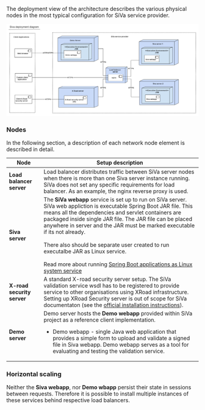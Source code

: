 The deployment view of the architecture describes the various physical nodes in the most typical configuration for SiVa service provider.

![SiVa Deployment view](../img/siva/uml_siva_deployment_diagram.png)

### Nodes

In the following section, a description of each network node element is described in detail.

| Node | Setup description |
| ------ | ----------- |
| **Load balancer server** | Load balancer distributes traffic between SiVa server nodes when there is more than one Siva server instance running. SiVa does not set any specific requirements for load balancer. As an example, the nginx reverse proxy is used.|
| **Siva server** | The **SiVa webapp** service is set up to run on SiVa server.<br/>SiVa web appliction is executable Spring Boot JAR file. This means all the dependencies and servlet containers are packaged inside single JAR file. The JAR file can be placed anywhere in server and the JAR must be marked executable if its not already.<br/><br/>There also should be separate user created to run executalbe JAR as Linux service.<br/><br/>Read more about running [Spring Boot applications as Linux system service](https://docs.spring.io/spring-boot/docs/current/reference/html/deployment-install.html#deployment-service)|
| **X-road security server** | A standard X-road security server setup. The SiVa validation service wsdl has to be registered to provide service to other organisations using XRoad infrastructure. Setting up XRoad Security server is out of scope for SiVa documentaton (see the [official installation instructions](https://www.x-tee.ee/docs/live/xroad/ig-ss_x-road_v6_security_server_installation_guide.html)).|
| **Demo server** | Demo server hosts the **Demo webapp** provided within SiVa project as a reference client implementation. <ul><li>Demo webapp - single Java web application that provides a simple form to upload and validate a signed file in Siva webapp. Demo webapp serves as a tool for evaluating and testing the validation service. </li></ul>|

### Horizontal scaling

Neither the **Siva webapp**, nor **Demo wbapp** persist their state in sessions between requests. Therefore it is possible to install multiple instances of these services behind respective load balancers.


